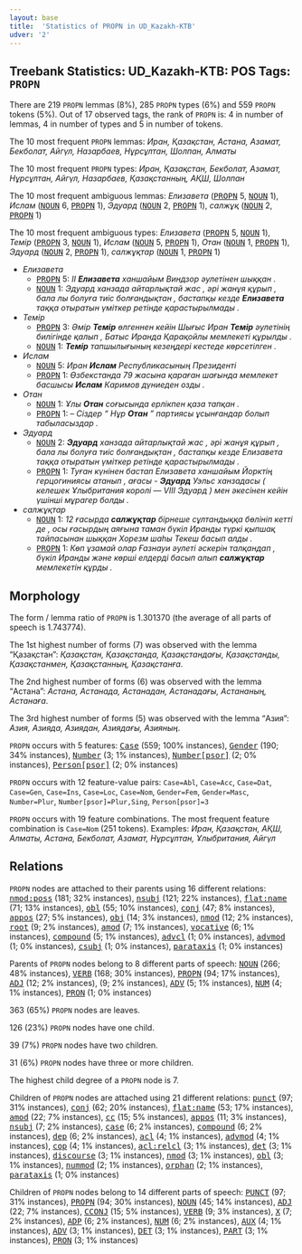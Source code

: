 ```yaml
---
layout: base
title:  'Statistics of PROPN in UD_Kazakh-KTB'
udver: '2'
---
```


## Treebank Statistics: UD_Kazakh-KTB: POS Tags: `PROPN`

There are 219 `PROPN` lemmas (8%), 285 `PROPN` types (6%) and 559 `PROPN` tokens (5%).
Out of 17 observed tags, the rank of `PROPN` is: 4 in number of lemmas, 4 in number of types and 5 in number of tokens.

The 10 most frequent `PROPN` lemmas: <em>Иран, Қазақстан, Астана, Азамат, Бекболат, Айгүл, Назарбаев, Нұрсұлтан, Шолпан, Алматы</em>

The 10 most frequent `PROPN` types:  <em>Иран, Қазақстан, Бекболат, Азамат, Нұрсұлтан, Айгүл, Назарбаев, Қазақстанның, АҚШ, Шолпан</em>

The 10 most frequent ambiguous lemmas: <em>Елизавета</em> (<tt><a href="kk_ktb-pos-PROPN.html">PROPN</a></tt> 5, <tt><a href="kk_ktb-pos-NOUN.html">NOUN</a></tt> 1), <em>Ислам</em> (<tt><a href="kk_ktb-pos-NOUN.html">NOUN</a></tt> 6, <tt><a href="kk_ktb-pos-PROPN.html">PROPN</a></tt> 1), <em>Эдуард</em> (<tt><a href="kk_ktb-pos-NOUN.html">NOUN</a></tt> 2, <tt><a href="kk_ktb-pos-PROPN.html">PROPN</a></tt> 1), <em>салжұқ</em> (<tt><a href="kk_ktb-pos-NOUN.html">NOUN</a></tt> 2, <tt><a href="kk_ktb-pos-PROPN.html">PROPN</a></tt> 1)

The 10 most frequent ambiguous types:  <em>Елизавета</em> (<tt><a href="kk_ktb-pos-PROPN.html">PROPN</a></tt> 5, <tt><a href="kk_ktb-pos-NOUN.html">NOUN</a></tt> 1), <em>Темір</em> (<tt><a href="kk_ktb-pos-PROPN.html">PROPN</a></tt> 3, <tt><a href="kk_ktb-pos-NOUN.html">NOUN</a></tt> 1), <em>Ислам</em> (<tt><a href="kk_ktb-pos-NOUN.html">NOUN</a></tt> 5, <tt><a href="kk_ktb-pos-PROPN.html">PROPN</a></tt> 1), <em>Отан</em> (<tt><a href="kk_ktb-pos-NOUN.html">NOUN</a></tt> 1, <tt><a href="kk_ktb-pos-PROPN.html">PROPN</a></tt> 1), <em>Эдуард</em> (<tt><a href="kk_ktb-pos-NOUN.html">NOUN</a></tt> 2, <tt><a href="kk_ktb-pos-PROPN.html">PROPN</a></tt> 1), <em>салжұқтар</em> (<tt><a href="kk_ktb-pos-NOUN.html">NOUN</a></tt> 1, <tt><a href="kk_ktb-pos-PROPN.html">PROPN</a></tt> 1)


* <em>Елизавета</em>
  * <tt><a href="kk_ktb-pos-PROPN.html">PROPN</a></tt> 5: <em>II <b>Елизавета</b> ханшайым Виндзор әулетінен шыққан .</em>
  * <tt><a href="kk_ktb-pos-NOUN.html">NOUN</a></tt> 1: <em>Эдуард ханзада айтарлықтай жас , әрі жанұя құрып , бала лы болуға тиіс болғандықтан , бастапқы кезде <b>Елизавета</b> таққа отыратын үміткер ретінде қарастырылмады .</em>
* <em>Темір</em>
  * <tt><a href="kk_ktb-pos-PROPN.html">PROPN</a></tt> 3: <em>Әмір <b>Темір</b> өлгеннен кейін Шығыс Иран <b>Темір</b> әулетінің билігінде қалып , Батыс Иранда Қарақойлы мемлекеті құрылды .</em>
  * <tt><a href="kk_ktb-pos-NOUN.html">NOUN</a></tt> 1: <em><b>Темір</b> тапшылығының кезеңдері кестеде көрсетілген .</em>
* <em>Ислам</em>
  * <tt><a href="kk_ktb-pos-NOUN.html">NOUN</a></tt> 5: <em>Иран <b>Ислам</b> Республикасының Президенті</em>
  * <tt><a href="kk_ktb-pos-PROPN.html">PROPN</a></tt> 1: <em>Өзбекстанда 79 жасына қараған шағында мемлекет басшысы <b>Ислам</b> Каримов дүниеден озды .</em>
* <em>Отан</em>
  * <tt><a href="kk_ktb-pos-NOUN.html">NOUN</a></tt> 1: <em>Ұлы <b>Отан</b> соғысында ерлікпен қаза тапқан .</em>
  * <tt><a href="kk_ktb-pos-PROPN.html">PROPN</a></tt> 1: <em>– Сіздер “ Нұр <b>Отан</b> ” партиясы ұсынғандар болып табыласыздар .</em>
* <em>Эдуард</em>
  * <tt><a href="kk_ktb-pos-NOUN.html">NOUN</a></tt> 2: <em><b>Эдуард</b> ханзада айтарлықтай жас , әрі жанұя құрып , бала лы болуға тиіс болғандықтан , бастапқы кезде Елизавета таққа отыратын үміткер ретінде қарастырылмады .</em>
  * <tt><a href="kk_ktb-pos-PROPN.html">PROPN</a></tt> 1: <em>Туған күнінен бастап Елизавета ханшайым Йорктің герцогиниясы атанып , ағасы - <b>Эдуард</b> Уэльс ханзадасы ( келешек Ұлыбритания королі — VIII Эдуард ) мен әкесінен кейін үшінші мұрагер болды .</em>
* <em>салжұқтар</em>
  * <tt><a href="kk_ktb-pos-NOUN.html">NOUN</a></tt> 1: <em>12 ғасырда <b>салжұқтар</b> бірнеше сұлтандыққа бөлініп кетті де , осы ғасырдың аяғына таман бүкіл Иранды түркі қыпшақ тайпасынан шыққан Хорезм шаһы Текеш басып алды .</em>
  * <tt><a href="kk_ktb-pos-PROPN.html">PROPN</a></tt> 1: <em>Көп ұзамай олар Ғазнауи әулеті әскерін талқандап , бүкіл Иранды және көрші елдерді басып алып <b>салжұқтар</b> мемлекетін құрды .</em>

## Morphology

The form / lemma ratio of `PROPN` is 1.301370 (the average of all parts of speech is 1.743774).

The 1st highest number of forms (7) was observed with the lemma “Қазақстан”: <em>Қазақстан, Қазақстанда, Қазақстандағы, Қазақстанды, Қазақстанмен, Қазақстанның, Қазақстанға</em>.

The 2nd highest number of forms (6) was observed with the lemma “Астана”: <em>Астана, Астанада, Астанадан, Астанадағы, Астананың, Астанаға</em>.

The 3rd highest number of forms (5) was observed with the lemma “Азия”: <em>Азия, Азияда, Азиядан, Азиядағы, Азияның</em>.

`PROPN` occurs with 5 features: <tt><a href="kk_ktb-feat-Case.html">Case</a></tt> (559; 100% instances), <tt><a href="kk_ktb-feat-Gender.html">Gender</a></tt> (190; 34% instances), <tt><a href="kk_ktb-feat-Number.html">Number</a></tt> (3; 1% instances), <tt><a href="kk_ktb-feat-Number-psor.html">Number[psor]</a></tt> (2; 0% instances), <tt><a href="kk_ktb-feat-Person-psor.html">Person[psor]</a></tt> (2; 0% instances)

`PROPN` occurs with 12 feature-value pairs: `Case=Abl`, `Case=Acc`, `Case=Dat`, `Case=Gen`, `Case=Ins`, `Case=Loc`, `Case=Nom`, `Gender=Fem`, `Gender=Masc`, `Number=Plur`, `Number[psor]=Plur,Sing`, `Person[psor]=3`

`PROPN` occurs with 19 feature combinations.
The most frequent feature combination is `Case=Nom` (251 tokens).
Examples: <em>Иран, Қазақстан, АҚШ, Алматы, Астана, Бекболат, Азамат, Нұрсұлтан, Ұлыбритания, Айгүл</em>


## Relations

`PROPN` nodes are attached to their parents using 16 different relations: <tt><a href="kk_ktb-dep-nmod-poss.html">nmod:poss</a></tt> (181; 32% instances), <tt><a href="kk_ktb-dep-nsubj.html">nsubj</a></tt> (121; 22% instances), <tt><a href="kk_ktb-dep-flat-name.html">flat:name</a></tt> (71; 13% instances), <tt><a href="kk_ktb-dep-obl.html">obl</a></tt> (55; 10% instances), <tt><a href="kk_ktb-dep-conj.html">conj</a></tt> (47; 8% instances), <tt><a href="kk_ktb-dep-appos.html">appos</a></tt> (27; 5% instances), <tt><a href="kk_ktb-dep-obj.html">obj</a></tt> (14; 3% instances), <tt><a href="kk_ktb-dep-nmod.html">nmod</a></tt> (12; 2% instances), <tt><a href="kk_ktb-dep-root.html">root</a></tt> (9; 2% instances), <tt><a href="kk_ktb-dep-amod.html">amod</a></tt> (7; 1% instances), <tt><a href="kk_ktb-dep-vocative.html">vocative</a></tt> (6; 1% instances), <tt><a href="kk_ktb-dep-compound.html">compound</a></tt> (5; 1% instances), <tt><a href="kk_ktb-dep-advcl.html">advcl</a></tt> (1; 0% instances), <tt><a href="kk_ktb-dep-advmod.html">advmod</a></tt> (1; 0% instances), <tt><a href="kk_ktb-dep-csubj.html">csubj</a></tt> (1; 0% instances), <tt><a href="kk_ktb-dep-parataxis.html">parataxis</a></tt> (1; 0% instances)

Parents of `PROPN` nodes belong to 8 different parts of speech: <tt><a href="kk_ktb-pos-NOUN.html">NOUN</a></tt> (266; 48% instances), <tt><a href="kk_ktb-pos-VERB.html">VERB</a></tt> (168; 30% instances), <tt><a href="kk_ktb-pos-PROPN.html">PROPN</a></tt> (94; 17% instances), <tt><a href="kk_ktb-pos-ADJ.html">ADJ</a></tt> (12; 2% instances),  (9; 2% instances), <tt><a href="kk_ktb-pos-ADV.html">ADV</a></tt> (5; 1% instances), <tt><a href="kk_ktb-pos-NUM.html">NUM</a></tt> (4; 1% instances), <tt><a href="kk_ktb-pos-PRON.html">PRON</a></tt> (1; 0% instances)

363 (65%) `PROPN` nodes are leaves.

126 (23%) `PROPN` nodes have one child.

39 (7%) `PROPN` nodes have two children.

31 (6%) `PROPN` nodes have three or more children.

The highest child degree of a `PROPN` node is 7.

Children of `PROPN` nodes are attached using 21 different relations: <tt><a href="kk_ktb-dep-punct.html">punct</a></tt> (97; 31% instances), <tt><a href="kk_ktb-dep-conj.html">conj</a></tt> (62; 20% instances), <tt><a href="kk_ktb-dep-flat-name.html">flat:name</a></tt> (53; 17% instances), <tt><a href="kk_ktb-dep-amod.html">amod</a></tt> (22; 7% instances), <tt><a href="kk_ktb-dep-cc.html">cc</a></tt> (15; 5% instances), <tt><a href="kk_ktb-dep-appos.html">appos</a></tt> (11; 3% instances), <tt><a href="kk_ktb-dep-nsubj.html">nsubj</a></tt> (7; 2% instances), <tt><a href="kk_ktb-dep-case.html">case</a></tt> (6; 2% instances), <tt><a href="kk_ktb-dep-compound.html">compound</a></tt> (6; 2% instances), <tt><a href="kk_ktb-dep-dep.html">dep</a></tt> (6; 2% instances), <tt><a href="kk_ktb-dep-acl.html">acl</a></tt> (4; 1% instances), <tt><a href="kk_ktb-dep-advmod.html">advmod</a></tt> (4; 1% instances), <tt><a href="kk_ktb-dep-cop.html">cop</a></tt> (4; 1% instances), <tt><a href="kk_ktb-dep-acl-relcl.html">acl:relcl</a></tt> (3; 1% instances), <tt><a href="kk_ktb-dep-det.html">det</a></tt> (3; 1% instances), <tt><a href="kk_ktb-dep-discourse.html">discourse</a></tt> (3; 1% instances), <tt><a href="kk_ktb-dep-nmod.html">nmod</a></tt> (3; 1% instances), <tt><a href="kk_ktb-dep-obl.html">obl</a></tt> (3; 1% instances), <tt><a href="kk_ktb-dep-nummod.html">nummod</a></tt> (2; 1% instances), <tt><a href="kk_ktb-dep-orphan.html">orphan</a></tt> (2; 1% instances), <tt><a href="kk_ktb-dep-parataxis.html">parataxis</a></tt> (1; 0% instances)

Children of `PROPN` nodes belong to 14 different parts of speech: <tt><a href="kk_ktb-pos-PUNCT.html">PUNCT</a></tt> (97; 31% instances), <tt><a href="kk_ktb-pos-PROPN.html">PROPN</a></tt> (94; 30% instances), <tt><a href="kk_ktb-pos-NOUN.html">NOUN</a></tt> (45; 14% instances), <tt><a href="kk_ktb-pos-ADJ.html">ADJ</a></tt> (22; 7% instances), <tt><a href="kk_ktb-pos-CCONJ.html">CCONJ</a></tt> (15; 5% instances), <tt><a href="kk_ktb-pos-VERB.html">VERB</a></tt> (9; 3% instances), <tt><a href="kk_ktb-pos-X.html">X</a></tt> (7; 2% instances), <tt><a href="kk_ktb-pos-ADP.html">ADP</a></tt> (6; 2% instances), <tt><a href="kk_ktb-pos-NUM.html">NUM</a></tt> (6; 2% instances), <tt><a href="kk_ktb-pos-AUX.html">AUX</a></tt> (4; 1% instances), <tt><a href="kk_ktb-pos-ADV.html">ADV</a></tt> (3; 1% instances), <tt><a href="kk_ktb-pos-DET.html">DET</a></tt> (3; 1% instances), <tt><a href="kk_ktb-pos-PART.html">PART</a></tt> (3; 1% instances), <tt><a href="kk_ktb-pos-PRON.html">PRON</a></tt> (3; 1% instances)

